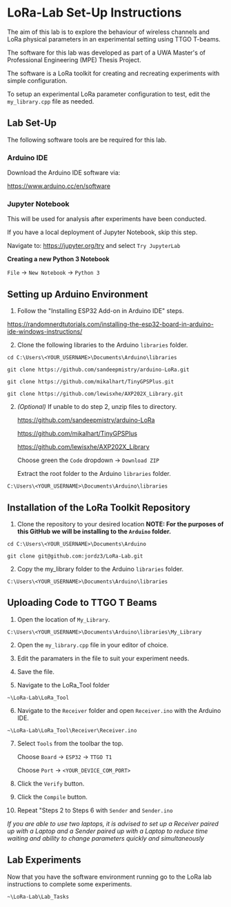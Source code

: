 # LoRa-Lab Set-Up Instructions

The aim of this lab is to explore the behaviour of wireless channels and LoRa physical parameters in an experimental setting using TTGO T-beams.

The software for this lab was developed as part of a UWA Master's of Professional Engineering (MPE) Thesis Project.

The software is a LoRa toolkit for creating and recreating experiments with simple configuration.

To setup an experimental LoRa parameter configuration to test, edit the `my_library.cpp` file as needed. 

## Lab Set-Up

The following software tools are be required for this lab.

### Arduino IDE
Download the Arduino IDE software via:

https://www.arduino.cc/en/software

### Jupyter Notebook
This will be used for analysis after experiments have been conducted.

If you have a local deployment of Jupyter Notebook, skip this step.

Navigate to: https://jupyter.org/try and select `Try JupyterLab`

**Creating a new Python 3 Notebook**

`File` -> `New Notebook` -> `Python 3`

## Setting up Arduino Environment

1. Follow the "Installing ESP32 Add-on in Arduino IDE" steps.

https://randomnerdtutorials.com/installing-the-esp32-board-in-arduino-ide-windows-instructions/
<!--
2. Installing the LoRa Library via Arduino IDE Library Manager

   i. Choose `Sketch` -> `Include Library` -> `Manage Libraries...`

   ii. Type `LoRa` into the search box.

   iii. Click the row to select the library.

   iv. Click the `Install` button to install the library.
-->

2. Clone the following libraries to the Arduino `libraries` folder.
```
cd C:\Users\<YOUR_USERNAME>\Documents\Arduino\libraries

git clone https://github.com/sandeepmistry/arduino-LoRa.git

git clone https://github.com/mikalhart/TinyGPSPlus.git

git clone https://github.com/lewisxhe/AXP202X_Library.git
```

2. *(Optional)* If unable to do step 2, unzip files to directory.

   https://github.com/sandeepmistry/arduino-LoRa

   https://github.com/mikalhart/TinyGPSPlus

   https://github.com/lewisxhe/AXP202X_Library

   Choose green the `Code` dropdown -> `Download ZIP`

   Extract the root folder to the Arduino `libraries` folder.
```
C:\Users\<YOUR_USERNAME>\Documents\Arduino\libraries
```

## Installation of the LoRa Toolkit Repository

1. Clone the repository to your desired location
   **NOTE: For the purposes of this GitHub we will be installing to the `Arduino` folder.**
```
cd C:\Users\<YOUR_USERNAME>\Documents\Arduino

git clone git@github.com:jordz3/LoRa-Lab.git
```
2. Copy the my_library folder to the Arduino `libraries` folder.
```
C:\Users\<YOUR_USERNAME>\Documents\Arduino\libraries
```

## Uploading Code to TTGO T Beams

1. Open the location of `My_Library`.
```
C:\Users\<YOUR_USERNAME>\Documents\Arduino\libraries\My_Library
``` 
2. Open the `my_library.cpp` file in your editor of choice.

3. Edit the paramaters in the file to suit your experiment needs.

4. Save the file.

5. Navigate to the LoRa_Tool folder
```
~\LoRa-Lab\LoRa_Tool
```
6. Navigate to the `Receiver` folder and open `Receiver.ino` with the Arduino IDE.
```
~\LoRa-Lab\LoRa_Tool\Receiver\Receiver.ino
```
7. Select `Tools` from the toolbar the top.

   Choose `Board` -> `ESP32` -> `TTGO T1`

   Choose `Port` -> `<YOUR_DEVICE_COM_PORT>`

8. Click the `Verify` button.

9. Click the `Compile` button.

10. Repeat "Steps 2 to Steps 6 with `Sender` and `Sender.ino`

*If you are able to use two laptops, it is advised to set up a Receiver paired up with a Laptop and a Sender paired up with a Laptop to reduce time waiting and ability to change parameters quickly and simultaneously* 


## Lab Experiments

Now that you have the software environment running go to the LoRa lab instructions to complete some experiments.
```
~\LoRa-Lab\Lab_Tasks
```

